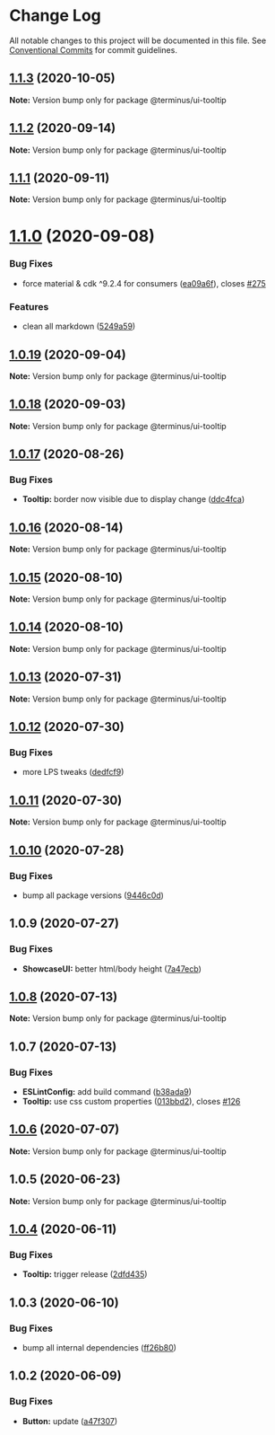 # Change Log

All notable changes to this project will be documented in this file.
See [Conventional Commits](https://conventionalcommits.org) for commit guidelines.

## [1.1.3](https://github.com/GetTerminus/terminus-oss/compare/@terminus/ui-tooltip@1.1.2...@terminus/ui-tooltip@1.1.3) (2020-10-05)

**Note:** Version bump only for package @terminus/ui-tooltip





## [1.1.2](https://github.com/GetTerminus/terminus-oss/compare/@terminus/ui-tooltip@1.1.1...@terminus/ui-tooltip@1.1.2) (2020-09-14)

**Note:** Version bump only for package @terminus/ui-tooltip





## [1.1.1](https://github.com/GetTerminus/terminus-oss/compare/@terminus/ui-tooltip@1.1.0...@terminus/ui-tooltip@1.1.1) (2020-09-11)

**Note:** Version bump only for package @terminus/ui-tooltip





# [1.1.0](https://github.com/GetTerminus/terminus-oss/compare/@terminus/ui-tooltip@1.0.19...@terminus/ui-tooltip@1.1.0) (2020-09-08)


### Bug Fixes

* force material & cdk ^9.2.4 for consumers ([ea09a6f](https://github.com/GetTerminus/terminus-oss/commit/ea09a6ff88a1ea239fe0e24cb011abfb3ffc8908)), closes [#275](https://github.com/GetTerminus/terminus-oss/issues/275)


### Features

* clean all markdown ([5249a59](https://github.com/GetTerminus/terminus-oss/commit/5249a59486be63b6d9a0be7a801defb9b6adcedc))





## [1.0.19](https://github.com/GetTerminus/terminus-oss/compare/@terminus/ui-tooltip@1.0.18...@terminus/ui-tooltip@1.0.19) (2020-09-04)

**Note:** Version bump only for package @terminus/ui-tooltip





## [1.0.18](https://github.com/GetTerminus/terminus-oss/compare/@terminus/ui-tooltip@1.0.17...@terminus/ui-tooltip@1.0.18) (2020-09-03)

**Note:** Version bump only for package @terminus/ui-tooltip

## [1.0.17](https://github.com/GetTerminus/terminus-oss/compare/@terminus/ui-tooltip@1.0.16...@terminus/ui-tooltip@1.0.17) (2020-08-26)

### Bug Fixes

* **Tooltip:** border now visible due to display change ([ddc4fca](https://github.com/GetTerminus/terminus-oss/commit/ddc4fca28b6853945d18df172cb97287653fa6bd))

## [1.0.16](https://github.com/GetTerminus/terminus-oss/compare/@terminus/ui-tooltip@1.0.15...@terminus/ui-tooltip@1.0.16) (2020-08-14)

**Note:** Version bump only for package @terminus/ui-tooltip

## [1.0.15](https://github.com/GetTerminus/terminus-oss/compare/@terminus/ui-tooltip@1.0.14...@terminus/ui-tooltip@1.0.15) (2020-08-10)

**Note:** Version bump only for package @terminus/ui-tooltip

## [1.0.14](https://github.com/GetTerminus/terminus-oss/compare/@terminus/ui-tooltip@1.0.13...@terminus/ui-tooltip@1.0.14) (2020-08-10)

**Note:** Version bump only for package @terminus/ui-tooltip

## [1.0.13](https://github.com/GetTerminus/terminus-oss/compare/@terminus/ui-tooltip@1.0.12...@terminus/ui-tooltip@1.0.13) (2020-07-31)

**Note:** Version bump only for package @terminus/ui-tooltip

## [1.0.12](https://github.com/GetTerminus/terminus-oss/compare/@terminus/ui-tooltip@1.0.11...@terminus/ui-tooltip@1.0.12) (2020-07-30)

### Bug Fixes

* more LPS tweaks ([dedfcf9](https://github.com/GetTerminus/terminus-oss/commit/dedfcf947e3bcd33041b388ccab9bcc5bf273f51))

## [1.0.11](https://github.com/GetTerminus/terminus-oss/compare/@terminus/ui-tooltip@1.0.10...@terminus/ui-tooltip@1.0.11) (2020-07-30)

**Note:** Version bump only for package @terminus/ui-tooltip

## [1.0.10](https://github.com/GetTerminus/terminus-oss/compare/@terminus/ui-tooltip@1.0.9...@terminus/ui-tooltip@1.0.10) (2020-07-28)

### Bug Fixes

* bump all package versions ([9446c0d](https://github.com/GetTerminus/terminus-oss/commit/9446c0d5cde3bd693cfba7cabbfd2db443a47b00))

## 1.0.9 (2020-07-27)

### Bug Fixes

* **ShowcaseUI:** better html/body height ([7a47ecb](https://github.com/GetTerminus/terminus-oss/commit/7a47ecb4b28f61a0dccbb9e7bdc36a0f89af3a3b))

## [1.0.8](https://github.com/GetTerminus/terminus-oss/compare/@terminus/ui-tooltip@1.0.7...@terminus/ui-tooltip@1.0.8) (2020-07-13)

**Note:** Version bump only for package @terminus/ui-tooltip

## 1.0.7 (2020-07-13)

### Bug Fixes

* **ESLintConfig:** add build command ([b38ada9](https://github.com/GetTerminus/terminus-oss/commit/b38ada91d034ebe18b96f46b603b13b0ccbca5c0))
* **Tooltip:** use css custom properties ([013bbd2](https://github.com/GetTerminus/terminus-oss/commit/013bbd26fe548e357c863b1295fa76480a81cbb8)), closes [#126](https://github.com/GetTerminus/terminus-oss/issues/126)

## [1.0.6](https://github.com/GetTerminus/terminus-oss/compare/@terminus/ui-tooltip@1.0.5...@terminus/ui-tooltip@1.0.6) (2020-07-07)

**Note:** Version bump only for package @terminus/ui-tooltip

## 1.0.5 (2020-06-23)

**Note:** Version bump only for package @terminus/ui-tooltip

## [1.0.4](https://github.com/GetTerminus/terminus-oss/compare/@terminus/ui-tooltip@1.0.3...@terminus/ui-tooltip@1.0.4) (2020-06-11)

### Bug Fixes

* **Tooltip:** trigger release ([2dfd435](https://github.com/GetTerminus/terminus-oss/commit/2dfd435814060e55ce7ec84d9a71ba5f481948a4))

## 1.0.3 (2020-06-10)

### Bug Fixes

* bump all internal dependencies ([ff26b80](https://github.com/GetTerminus/terminus-oss/commit/ff26b806bb599401f006996be5b567a378e68ef3))

## 1.0.2 (2020-06-09)

### Bug Fixes

* **Button:** update ([a47f307](https://github.com/GetTerminus/terminus-oss/commit/a47f30757b9216d6ee76788c117e76eacf5289e5))
